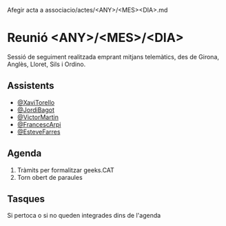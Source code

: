 Afegir acta a associacio/actes/\<ANY>/\<MES>\<DIA>.md

# Reunió \<ANY>/\<MES>/\<DIA>

Sessió de seguiment realitzada emprant mitjans telemàtics, des de Girona, Anglès, Lloret, Sils i Ordino.

## Assistents

- [@XaviTorello](https://github.com/XaviTorello)
- [@JordiBagot](https://github.com/jbagot)
- [@VictorMartin](https://github.com/VictorMartinGarcia)
- [@FrancescArpi](https://github.com/FrancescArpi)
- [@EsteveFarres](https://github.com/efb-ubikwa)

## Agenda

1. Tràmits per formalitzar geeks.CAT
2. Torn obert de paraules

## Tasques

Si pertoca o si no queden integrades dins de l'agenda
